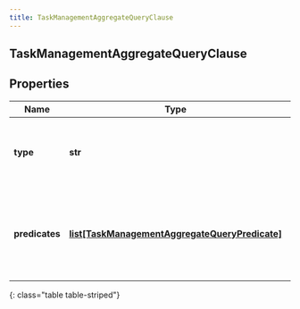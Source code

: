 ```yaml
---
title: TaskManagementAggregateQueryClause
---
```

## TaskManagementAggregateQueryClause

## Properties

|Name | Type | Description | Notes|
|------------ | ------------- | ------------- | -------------|
| **type** | **str** | Boolean operation to apply to the provided predicates | |
| **predicates** | [**list[TaskManagementAggregateQueryPredicate]**](TaskManagementAggregateQueryPredicate.html) | Like a three-word sentence: (attribute-name) (operator) (target-value). | |
{: class="table table-striped"}


